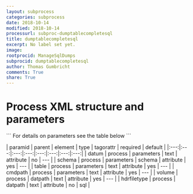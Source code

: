```yaml
---
layout: subprocess
categories: subprocess
date: 2018-10-14
modified: 2018-10-14
processurl: subproc-dumptablecompletesql
title: dumptablecompletesql
excerpt: No label set yet.
image: 
rootprocid: ManageSqlDumps
subprocid: dumptablecompletesql
author: Thomas Gumbricht
comments: True
share: True
---
```


<h1 class='foot-description'>Process XML structure and parameters</h1>
```
For details on parameters see the table below
<?xml version="1.0" ?>
<process>
  <!--Generated from python-->
  <userproj plotid="yourplotid" projectid="yourprojectid" siteid="yoursiteid" system="systemid" tractid="yourtractid" userid="youruserid"/>
  <period endday="DD" endmonth="MM" endyear="YYYY" seasonendday="DD" seasonendmonth="MM" seasonstartday="DD" seasonstartmonth="MM" startday="DD" startmonth="MM" startyear="YYYY" timestep="timestep"/>
  <parameters cmdpath="txtstring" datum="txtstring" schema="db schema" table="txtstring"/>
  <datpath hdrfiletype="txtstring" volume="txtstring"/>
</process>
```

| paramid | parent | element | type | tagorattr | required | default |
|:---:|:---:|:---:|:---:|:---:|:---:|:---:|:---:|
| datum | process | parameters | text | attribute | no | --- |
| schema | process | parameters | schema | attribute | yes | --- |
| table | process | parameters | text | attribute | yes | --- |
| cmdpath | process | parameters | text | attribute | yes | --- |
| volume | process | datpath | text | attribute | yes | --- |
| hdrfiletype | process | datpath | text | attribute | no | sql |
